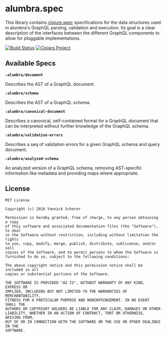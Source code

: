 # alumbra.spec

This library contains [clojure.spec][cljspec] specifications for the data
structures used in alumbra's GraphQL parsing, validation and execution. Its goal
is a clear description of the interfaces between the different GraphQL
components to allow for pluggable implementations.

[![Build Status](https://travis-ci.org/alumbra/alumbra.spec.svg?branch=master)](https://travis-ci.org/alumbra/alumbra.spec)
[![Clojars Project](https://img.shields.io/clojars/v/alumbra/spec.svg)](https://clojars.org/alumbra/spec)

[cljspec]: http://clojure.org/guides/spec

## Available Specs

__`:alumbra/document`__

Describes the AST of a GraphQL document.

__`:alumbra/schema`__

Describes the AST of a GraphQL schema.

__`:alumbra/canonical-document`__

Describes a canonical, self-contained format for a GraphQL document that
can be interpreted without further knowledge of the GraphQL schema.

__`:alumbra/validation-errors`__

Describes a seq of validation errors for a given GraphQL schema and query
document.

__`:alumbra/analyzed-schema`__

An analyzed version of a GraphQL schema, removing AST-specific information like
metadata and providing maps where appropriate.

## License

```
MIT License

Copyright (c) 2016 Yannick Scherer

Permission is hereby granted, free of charge, to any person obtaining a copy
of this software and associated documentation files (the "Software"), to deal
in the Software without restriction, including without limitation the rights
to use, copy, modify, merge, publish, distribute, sublicense, and/or sell
copies of the Software, and to permit persons to whom the Software is
furnished to do so, subject to the following conditions:

The above copyright notice and this permission notice shall be included in all
copies or substantial portions of the Software.

THE SOFTWARE IS PROVIDED "AS IS", WITHOUT WARRANTY OF ANY KIND, EXPRESS OR
IMPLIED, INCLUDING BUT NOT LIMITED TO THE WARRANTIES OF MERCHANTABILITY,
FITNESS FOR A PARTICULAR PURPOSE AND NONINFRINGEMENT. IN NO EVENT SHALL THE
AUTHORS OR COPYRIGHT HOLDERS BE LIABLE FOR ANY CLAIM, DAMAGES OR OTHER
LIABILITY, WHETHER IN AN ACTION OF CONTRACT, TORT OR OTHERWISE, ARISING FROM,
OUT OF OR IN CONNECTION WITH THE SOFTWARE OR THE USE OR OTHER DEALINGS IN THE
SOFTWARE.
```
